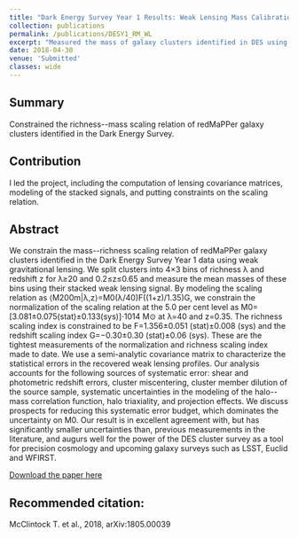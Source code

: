 ```yaml
---
title: "Dark Energy Survey Year 1 Results: Weak Lensing Mass Calibration of redMaPPer Galaxy Clusters"
collection: publications
permalink: /publications/DESY1_RM_WL
excerpt: "Measured the mass of galaxy clusters identified in DES using stacked weak lensing techniques."
date: 2018-04-30
venue: 'Submitted'
classes: wide
---
```

## Summary
Constrained the richness--mass scaling relation of redMaPPer galaxy clusters identified in the Dark Energy Survey.

## Contribution
I led the project, including the computation of lensing covariance matrices, modeling of the stacked signals, and putting constraints on the scaling relation.

## Abstract
We constrain the mass--richness scaling relation of redMaPPer galaxy clusters identified in the Dark Energy Survey Year 1 data using weak gravitational lensing. We split clusters into 4×3 bins of richness λ and redshift z for λ≥20 and 0.2≤z≤0.65 and measure the mean masses of these bins using their stacked weak lensing signal. By modeling the scaling relation as ⟨M200m|λ,z⟩=M0(λ/40)F((1+z)/1.35)G, we constrain the normalization of the scaling relation at the 5.0 per cent level as M0=[3.081±0.075(stat)±0.133(sys)]⋅1014 M⊙ at λ=40 and z=0.35. The richness scaling index is constrained to be F=1.356±0.051 (stat)±0.008 (sys) and the redshift scaling index G=−0.30±0.30 (stat)±0.06 (sys). These are the tightest measurements of the normalization and richness scaling index made to date. We use a semi-analytic covariance matrix to characterize the statistical errors in the recovered weak lensing profiles. Our analysis accounts for the following sources of systematic error: shear and photometric redshift errors, cluster miscentering, cluster member dilution of the source sample, systematic uncertainties in the modeling of the halo--mass correlation function, halo triaxiality, and projection effects. We discuss prospects for reducing this systematic error budget, which dominates the uncertainty on M0. Our result is in excellent agreement with, but has significantly smaller uncertainties than, previous measurements in the literature, and augurs well for the power of the DES cluster survey as a tool for precision cosmology and upcoming galaxy surveys such as LSST, Euclid and WFIRST.

[Download the paper here](https://arxiv.org/abs/1805.00039)

## Recommended citation:
McClintock T. et al., 2018, arXiv:1805.00039